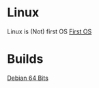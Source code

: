 # Linux
Linux is (Not) first OS [First OS](https://sapbot.github.io/info/dos/)

# Builds
[Debian 64 Bits](https://sapbot.github.io/Store/os/linux/db64/)